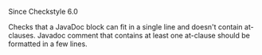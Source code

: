 Since Checkstyle 6.0

Checks that a JavaDoc block can fit in a single line and doesn't contain at-clauses. Javadoc comment that contains at least one at-clause should be formatted in a few lines.